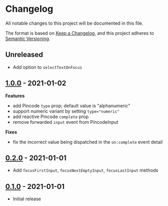 # Changelog

All notable changes to this project will be documented in this file.

The format is based on [Keep a Changelog](https://keepachangelog.com/en/1.0.0/),
and this project adheres to [Semantic Versioning](https://semver.org/spec/v2.0.0.html).

## Unreleased

- Add option to `selectTextOnFocus`

## [1.0.0](https://github.com/metonym/svelte-pincode/releases/tag/v1.0.0) - 2021-01-02

**Features**

- add Pincode `type` prop; default value is "alphanumeric"
- support numeric variant by setting `type="numeric"`
- add reactive Pincode `complete` prop
- remove forwarded `input` event from PincodeInput

**Fixes**

- fix the incorrect value being dispatched in the `on:complete` event detail

## [0.2.0](https://github.com/metonym/svelte-pincode/releases/tag/v0.2.0) - 2021-01-01

- Add `focusFirstInput`, `focusNextEmptyInput`, `focusLastInput` methods

## [0.1.0](https://github.com/metonym/svelte-pincode/releases/tag/v0.1.0) - 2021-01-01

- Initial release
